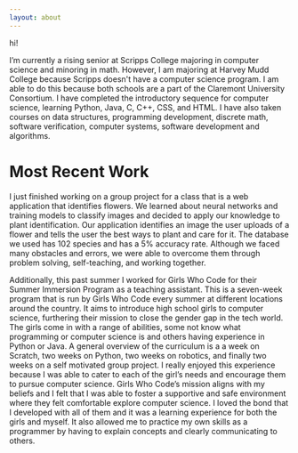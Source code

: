 ```yaml
---
layout: about
---
```


hi!

I’m currently a rising senior at Scripps College majoring in computer science and minoring in math. However, I am majoring at Harvey Mudd College because Scripps doesn't have a computer science program. I am able to do this because both schools are a part of the Claremont University Consortium. I have completed the introductory sequence for computer science, learning Python, Java, C, C++, CSS, and HTML. I have also taken courses on data structures, programming development, discrete math, software verification, computer systems, software development  and algorithms.

# Most Recent Work

I just finished working on a group project for a class that is a web application that identifies flowers. We learned about neural networks and training models to classify images and decided to apply our knowledge to plant identification. Our application identifies an image the user uploads of a flower and tells the user the best ways to plant and care for it. The database we used has 102 species and has a 5% accuracy rate. Although we faced many obstacles and errors, we were able to overcome them through problem solving, self-teaching, and working together.

Additionally, this past summer I worked for Girls Who Code for their Summer Immersion Program as a teaching assistant. This is a seven-week program that is run by Girls Who Code every summer at different locations around the country. It aims to introduce high school girls to computer science, furthering their mission to close the gender gap in the tech world. The girls come in with a range of abilities, some not know what programming or computer science is and others having experience in Python or Java. A general overview of the curriculum is a a week on Scratch, two weeks on Python, two weeks on robotics, and finally two weeks on a self motivated group project. I really enjoyed this experience because I was able to cater to each of the girl’s needs and encourage them to pursue computer science. Girls Who Code’s mission aligns with my beliefs and I felt that I was able to foster a supportive and safe environment where they felt comfortable explore computer science. I loved the bond that I developed with all of them and it was a learning experience for both the girls and myself. It also allowed me to practice my own skills as a programmer by having to explain concepts and clearly communicating to others.
